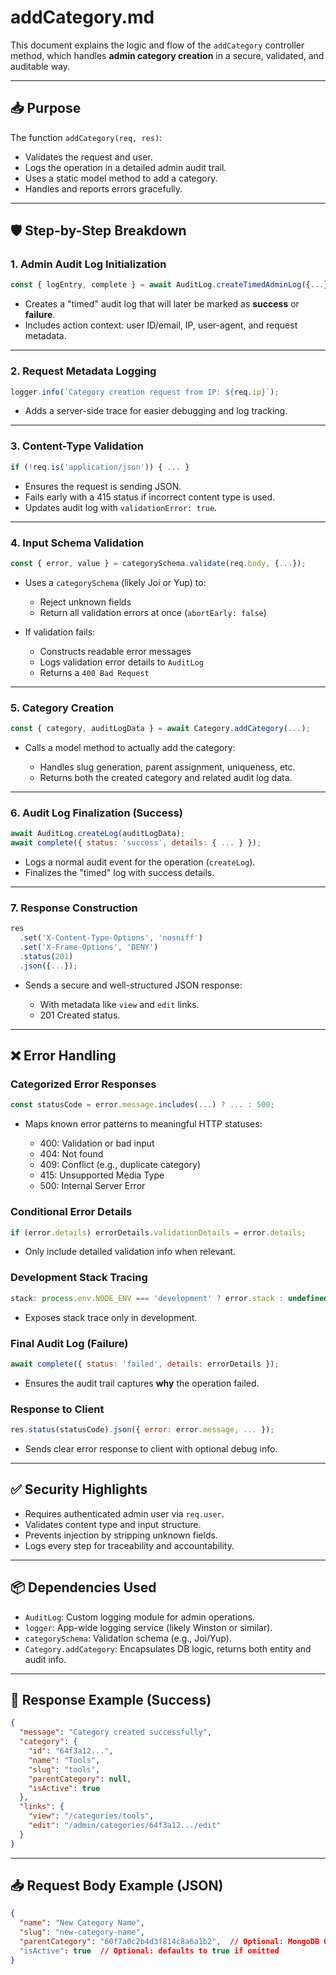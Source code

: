# addCategory.md

This document explains the logic and flow of the `addCategory` controller method, which handles **admin category creation** in a secure, validated, and auditable way.

---

## 📥 Purpose

The function `addCategory(req, res)`:
- Validates the request and user.
- Logs the operation in a detailed admin audit trail.
- Uses a static model method to add a category.
- Handles and reports errors gracefully.

---

## 🛡️ Step-by-Step Breakdown

### 1. **Admin Audit Log Initialization**
```js
const { logEntry, complete } = await AuditLog.createTimedAdminLog({...});
````

* Creates a "timed" audit log that will later be marked as **success** or **failure**.
* Includes action context: user ID/email, IP, user-agent, and request metadata.

---

### 2. **Request Metadata Logging**

```js
logger.info(`Category creation request from IP: ${req.ip}`);
```

* Adds a server-side trace for easier debugging and log tracking.

---

### 3. **Content-Type Validation**

```js
if (!req.is('application/json')) { ... }
```

* Ensures the request is sending JSON.
* Fails early with a 415 status if incorrect content type is used.
* Updates audit log with `validationError: true`.

---

### 4. **Input Schema Validation**

```js
const { error, value } = categorySchema.validate(req.body, {...});
```

* Uses a `categorySchema` (likely Joi or Yup) to:

  * Reject unknown fields
  * Return all validation errors at once (`abortEarly: false`)
* If validation fails:

  * Constructs readable error messages
  * Logs validation error details to `AuditLog`
  * Returns a `400 Bad Request`

---

### 5. **Category Creation**

```js
const { category, auditLogData } = await Category.addCategory(...);
```

* Calls a model method to actually add the category:

  * Handles slug generation, parent assignment, uniqueness, etc.
  * Returns both the created category and related audit log data.

---

### 6. **Audit Log Finalization (Success)**

```js
await AuditLog.createLog(auditLogData);
await complete({ status: 'success', details: { ... } });
```

* Logs a normal audit event for the operation (`createLog`).
* Finalizes the "timed" log with success details.

---

### 7. **Response Construction**

```js
res
  .set('X-Content-Type-Options', 'nosniff')
  .set('X-Frame-Options', 'DENY')
  .status(201)
  .json({...});
```

* Sends a secure and well-structured JSON response:

  * With metadata like `view` and `edit` links.
  * 201 Created status.

---

## ❌ Error Handling

### Categorized Error Responses

```js
const statusCode = error.message.includes(...) ? ... : 500;
```

* Maps known error patterns to meaningful HTTP statuses:

  * 400: Validation or bad input
  * 404: Not found
  * 409: Conflict (e.g., duplicate category)
  * 415: Unsupported Media Type
  * 500: Internal Server Error

### Conditional Error Details

```js
if (error.details) errorDetails.validationDetails = error.details;
```

* Only include detailed validation info when relevant.

### Development Stack Tracing

```js
stack: process.env.NODE_ENV === 'development' ? error.stack : undefined
```

* Exposes stack trace only in development.

### Final Audit Log (Failure)

```js
await complete({ status: 'failed', details: errorDetails });
```

* Ensures the audit trail captures **why** the operation failed.

### Response to Client

```js
res.status(statusCode).json({ error: error.message, ... });
```

* Sends clear error response to client with optional debug info.

---

## ✅ Security Highlights

* Requires authenticated admin user via `req.user`.
* Validates content type and input structure.
* Prevents injection by stripping unknown fields.
* Logs every step for traceability and accountability.

---

## 📦 Dependencies Used

* `AuditLog`: Custom logging module for admin operations.
* `logger`: App-wide logging service (likely Winston or similar).
* `categorySchema`: Validation schema (e.g., Joi/Yup).
* `Category.addCategory`: Encapsulates DB logic, returns both entity and audit info.

---

## 🧪 Response Example (Success)

```json
{
  "message": "Category created successfully",
  "category": {
    "id": "64f3a12...",
    "name": "Tools",
    "slug": "tools",
    "parentCategory": null,
    "isActive": true
  },
  "links": {
    "view": "/categories/tools",
    "edit": "/admin/categories/64f3a12.../edit"
  }
}
```

---

## 📥 Request Body Example (JSON)

```json
{
  "name": "New Category Name",
  "slug": "new-category-name",
  "parentCategory": "60f7a0c2b4d3f814c8a6a1b2",  // Optional: MongoDB ObjectId of parent category
  "isActive": true  // Optional: defaults to true if omitted
}
